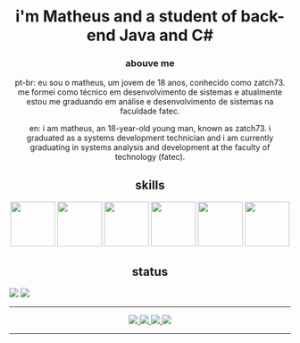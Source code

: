 <div align="center">
  <h1>i'm Matheus and a student of back-end Java and C#</h1>
  <h3> abouve me</h3>
  <p> pt-br: eu sou o matheus, um jovem de 18 anos, conhecido como zatch73. me formei como técnico em desenvolvimento de sistemas e atualmente estou me graduando em análise e desenvolvimento de sistemas na faculdade fatec. </p>
  <p> en: i am matheus, an 18-year-old young man, known as zatch73. i graduated as a systems development technician and i am currently graduating in systems analysis and development at the faculty of technology (fatec). </p>
</div>

<div align="center">
<h2>skills </h2>
  <img src="https://cdn.jsdelivr.net/gh/devicons/devicon/icons/java/java-original.svg" width="80"/>
  <img src="https://cdn.jsdelivr.net/gh/devicons/devicon/icons/csharp/csharp-original.svg" width="80"/>
  <img src="https://cdn.jsdelivr.net/gh/devicons/devicon/icons/git/git-plain.svg" width="80"/>
  <img src="https://cdn.jsdelivr.net/gh/devicons/devicon/icons/mysql/mysql-original-wordmark.svg" width="80"/> 
  <img src="https://cdn.jsdelivr.net/gh/devicons/devicon/icons/linux/linux-original.svg" width="80"/>
  <img src="https://cdn.jsdelivr.net/gh/devicons/devicon/icons/php/php-original.svg" width="80"/>
</div>

<div>
  <h2 align="center"> status </h2>
  <img src="https://github-readme-stats.vercel.app/api?username=zatch73&theme=dracula&count_private=true&show_icons=true">
  <img src="https://github-readme-stats.vercel.app/api/top-langs/?username=zatch73&layout=compact&langs_count=7&theme=dracula">
</div>

<div align="center">
<hr>
<a href="https://www.linkedin.com/in/matheusmarchioli/" target="_blank"> <img src="https://img.shields.io/badge/LinkedIn-0077B5?style=for-the-badge&logo=linkedin&logoColor=white"> </a>
<a href="https://www.reddit.com/user/zatch73" target="_blank"> <img src="https://img.shields.io/badge/Reddit-FF4500?style=for-the-badge&logo=reddit&logoColor=white"> </a>
<a href="mailto:zatch73@duck.com" target="_blank"> <img src="https://img.shields.io/badge/Gmail-D14836?style=for-the-badge&logo=gmail&logoColor=white"> </a>
<a href="https://www.quora.com/profile/Zatch73" target="_blank"> <img src="https://img.shields.io/badge/Quora-%23B92B27.svg?&style=for-the-badge&logo=Quora&logoColor=white"> </a>
<hr>
</div>


